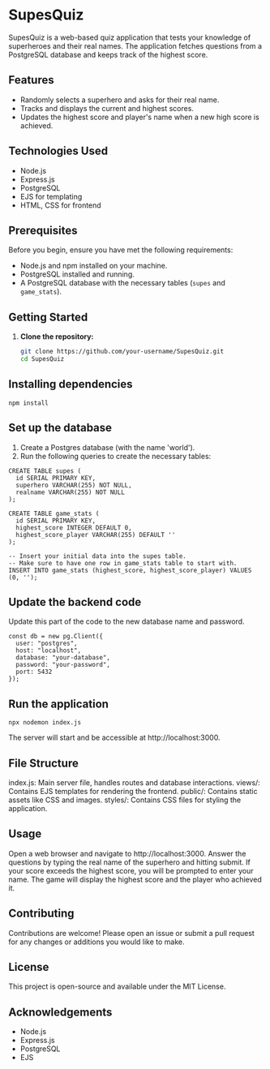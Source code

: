 # SupesQuiz

SupesQuiz is a web-based quiz application that tests your knowledge of superheroes and their real names. The application fetches questions from a PostgreSQL database and keeps track of the highest score.

## Features

- Randomly selects a superhero and asks for their real name.
- Tracks and displays the current and highest scores.
- Updates the highest score and player's name when a new high score is achieved.

## Technologies Used

- Node.js
- Express.js
- PostgreSQL
- EJS for templating
- HTML, CSS for frontend

## Prerequisites

Before you begin, ensure you have met the following requirements:

- Node.js and npm installed on your machine.
- PostgreSQL installed and running.
- A PostgreSQL database with the necessary tables (`supes` and `game_stats`).

## Getting Started

1. **Clone the repository:**

   ```sh
   git clone https://github.com/your-username/SupesQuiz.git
   cd SupesQuiz
   ```

## Installing dependencies

``` npm install ```


## Set up the database

1. Create a Postgres database (with the name 'world').
2. Run the following queries to create the necessary tables:

```
CREATE TABLE supes (
  id SERIAL PRIMARY KEY,
  superhero VARCHAR(255) NOT NULL,
  realname VARCHAR(255) NOT NULL
);

CREATE TABLE game_stats (
  id SERIAL PRIMARY KEY,
  highest_score INTEGER DEFAULT 0,
  highest_score_player VARCHAR(255) DEFAULT ''
);

-- Insert your initial data into the supes table.
-- Make sure to have one row in game_stats table to start with.
INSERT INTO game_stats (highest_score, highest_score_player) VALUES (0, '');
```


## Update the backend code

Update this part of the code to the new database name and password.

```
const db = new pg.Client({
  user: "postgres",
  host: "localhost",
  database: "your-database",
  password: "your-password",
  port: 5432
});
```


## Run the application

``` npx nodemon index.js ```

The server will start and be accessible at http://localhost:3000.


## File Structure
index.js: Main server file, handles routes and database interactions.
views/: Contains EJS templates for rendering the frontend.
public/: Contains static assets like CSS and images.
styles/: Contains CSS files for styling the application.

## Usage
Open a web browser and navigate to http://localhost:3000.
Answer the questions by typing the real name of the superhero and hitting submit.
If your score exceeds the highest score, you will be prompted to enter your name.
The game will display the highest score and the player who achieved it.

## Contributing
Contributions are welcome! Please open an issue or submit a pull request for any changes or additions you would like to make.

## License
This project is open-source and available under the MIT License.

## Acknowledgements
- Node.js
- Express.js
- PostgreSQL
- EJS
